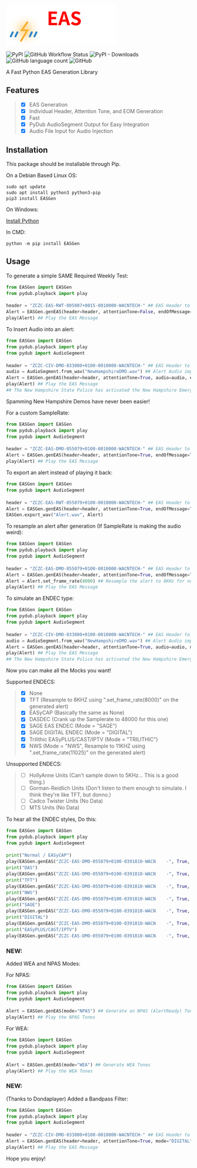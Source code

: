 ![EASGen](https://github.com/A-c0rN/EASGen/blob/main/doc/img/EASGen.png)

![PyPI](https://img.shields.io/pypi/v/EASGen?label=Version&style=flat-square) ![GitHub Workflow Status](https://img.shields.io/github/actions/workflow/status/A-c0rN/EASGen/main.yml?style=flat-square) ![PyPI - Downloads](https://img.shields.io/pypi/dm/EASGen?style=flat-square) ![GitHub language count](https://img.shields.io/github/languages/count/A-c0rN/EASGen?style=flat-square) ![GitHub](https://img.shields.io/github/license/A-c0rN/EASGen?style=flat-square)

A Fast Python EAS Generation Library

## Features
> - [x] EAS Generation 
> - [x] Individual Header, Attention Tone, and EOM Generation
> - [x] Fast
> - [x] PyDub AudioSegment Output for Easy Integration
> - [x] Audio File Input for Audio Injection

## Installation
This package should be installable through Pip.

On a Debian Based Linux OS:
```
sudo apt update
sudo apt install python3 python3-pip
pip3 install EASGen
```


On Windows:

[Install Python](https://www.python.org/downloads/)

In CMD:
```
python -m pip install EASGen
```

## Usage
To generate a simple SAME Required Weekly Test:
```python
from EASGen import EASGen
from pydub.playback import play

header = "ZCZC-EAS-RWT-005007+0015-0010000-WACNTECH-" ## EAS Header to send
Alert = EASGen.genEAS(header=header, attentionTone=False, endOfMessage=True) ## Generate an EAS SAME message with no ATTN signal, and with EOMs.
play(Alert) ## Play the EAS Message
```

To Insert Audio into an alert:
```python
from EASGen import EASGen
from pydub.playback import play
from pydub import AudioSegment

header = "ZCZC-CIV-DMO-033000+0100-0010000-WACNTECH-" ## EAS Header to send
audio = AudioSegment.from_wav("NewHampshireDMO.wav") ## Alert Audio import
Alert = EASGen.genEAS(header=header, attentionTone=True, audio=audio, endOfMessage=True) ## Generate an EAS SAME message with an ATTN signal, the imported WAV file as the audio, and with EOMs.
play(Alert) ## Play the EAS Message
## The New Hampshire State Police has activated the New Hampshire Emergency Alert System in order to conduct a practice demo. This concludes this test of the New Hampshire Emergency Alert System.
```
Spamming New Hampshire Demos have never been easier!

For a custom SampleRate:
```python
from EASGen import EASGen
from pydub.playback import play
from pydub import AudioSegment

header = "ZCZC-EAS-DMO-055079+0100-0010000-WACNTECH-" ## EAS Header to send
Alert = EASGen.genEAS(header=header, attentionTone=True, endOfMessage=True, SampleRate=48000) ## Generate an EAS SAME message with an ATTN signal, the imported WAV file as the audio, with EOMs, at a samplerate of 48KHz.
play(Alert) ## Play the EAS Message
```

To export an alert instead of playing it back:
```python
from EASGen import EASGen
from pydub import AudioSegment

header = "ZCZC-EAS-RWT-055079+0100-0010000-WACNTECH-" ## EAS Header to send
Alert = EASGen.genEAS(header=header, attentionTone=True, endOfMessage=True, SampleRate=48000) ## Generate an EAS SAME message with an ATTN signal, the imported WAV file as the audio, and with EOMs.
EASGen.export_wav("Alert.wav", Alert)
```

To resample an alert after generation (If SampleRate is making the audio weird):
```python
from EASGen import EASGen
from pydub.playback import play
from pydub import AudioSegment

header = "ZCZC-EAS-DMO-055079+0100-0010000-WACNTECH-" ## EAS Header to send
Alert = EASGen.genEAS(header=header, attentionTone=True, endOfMessage=True) ## Generate an EAS SAME message with an ATTN signal, the imported WAV file as the audio, and with EOMs.
Alert = Alert.set_frame_rate(8000) ## Resample the alert to 8KHz for no reason lol.
play(Alert) ## Play the EAS Message
```

To simulate an ENDEC type:
```python
from EASGen import EASGen
from pydub.playback import play
from pydub import AudioSegment

header = "ZCZC-CIV-DMO-033000+0100-0010000-WACNTECH-" ## EAS Header to send
audio = AudioSegment.from_wav("NewHampshireDMO.wav") ## Alert Audio import
Alert = EASGen.genEAS(header=header, attentionTone=True, audio=audio, mode="DIGITAL", endOfMessage=True) ## Generate an EAS SAME message with an ATTN signal, the imported WAV file as the audio, with EOMs, and with a SAGE DIGITAL ENDEC style.
play(Alert) ## Play the EAS Message
## The New Hampshire State Police has activated the New Hampshire Emergency Alert System in order to conduct a practice demo. This concludes this test of the New Hampshire Emergency Alert System.
```
Now you can make all the Mocks you want!

Supported ENDECS:
> - [x] None
> - [x] TFT (Resample to 8KHZ using ".set_frame_rate(8000)" on the generated alert)
> - [x] EASyCAP (Basically the same as None)
> - [x] DASDEC (Crank up the Samplerate to 48000 for this one)
> - [x] SAGE EAS ENDEC (Mode = "SAGE")
> - [x] SAGE DIGITAL ENDEC (Mode = "DIGITAL")
> - [x] Trilithic EASyPLUS/CAST/IPTV (Mode = "TRILITHIC")
> - [x] NWS (Mode = "NWS", Resample to 11KHZ using ".set_frame_rate(11025)" on the generated alert)

Unsupported ENDECS:
> - [ ] HollyAnne Units (Can't sample down to 5KHz... This is a good thing.)
> - [ ] Gorman-Reidlich Units (Don't listen to them enough to simulate. I think they're like TFT, but donno.)
> - [ ] Cadco Twister Units (No Data)
> - [ ] MTS Units (No Data)


To hear all the ENDEC styles, Do this:
```python
from EASGen import EASGen
from pydub.playback import play
from pydub import AudioSegment

print("Normal / EASyCAP")
play(EASGen.genEAS("ZCZC-EAS-DMO-055079+0100-0391810-WACN    -", True, True, AudioSegment.empty(), "", 24000))
print("DAS")
play(EASGen.genEAS("ZCZC-EAS-DMO-055079+0100-0391810-WACN    -", True, True, AudioSegment.empty(), "", 48000))
print("TFT")
play(EASGen.genEAS("ZCZC-EAS-DMO-055079+0100-0391810-WACN    -", True, True, AudioSegment.empty(), "", 24000).set_frame_rate(8000))
print("NWS")
play(EASGen.genEAS("ZCZC-EAS-DMO-055079+0100-0391810-WACN    -", True, True, AudioSegment.empty(), "NWS", 24000).set_frame_rate(11025))
print("SAGE")
play(EASGen.genEAS("ZCZC-EAS-DMO-055079+0100-0391810-WACN    -", True, True, AudioSegment.empty(), "SAGE", 24000))
print("DIGITAL")
play(EASGen.genEAS("ZCZC-EAS-DMO-055079+0100-0391810-WACN    -", True, True, AudioSegment.empty(), "DIGITAL", 24000))
print("EASyPLUS/CAST/IPTV")
play(EASGen.genEAS("ZCZC-EAS-DMO-055079+0100-0391810-WACN    -", True, True, AudioSegment.empty(), "TRILITHIC", 24000))
```

### NEW:
Added WEA and NPAS Modes:

For NPAS:
```python
from EASGen import EASGen
from pydub.playback import play
from pydub import AudioSegment

Alert = EASGen.genEAS(mode="NPAS") ## Generate an NPAS (AlertReady) Tone
play(Alert) ## Play the NPAS Tones
```

For WEA:
```python
from EASGen import EASGen
from pydub.playback import play
from pydub import AudioSegment

Alert = EASGen.genEAS(mode="WEA") ## Generate WEA Tones
play(Alert) ## Play the WEA Tones
```

### NEW:
(Thanks to Dondaplayer)
Added a Bandpass Filter:

```python
from EASGen import EASGen
from pydub.playback import play
from pydub import AudioSegment

header = "ZCZC-CIV-DMO-033000+0100-0010000-WACNTECH-" ## EAS Header to send
Alert = EASGen.genEAS(header=header, attentionTone=True, mode="DIGITAL", endOfMessage=True, bandpass=True) # New BandPass feature, which improves the audio quality on some emulation modes.
play(Alert) ## Play the EAS Message
```

Hope you enjoy!

